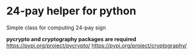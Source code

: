 # 24-pay helper for python
Simple class for computing 24-pay sign

**pycrypto and cryptography packages are required**
https://pypi.org/project/pycrypto/
https://pypi.org/project/cryptography/
